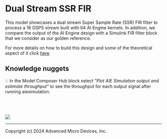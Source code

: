 # Dual Stream SSR FIR
This model showcases a dual stream Super Sample Rate (SSR)
FIR filter to process a 16 GSPS stream built with 64 AI Engine kernels. In addition, we compare the output of the AI Engine design with a Simulink FIR filter block that we consider as our golden reference.

For more details on how to build this design and some of the theoretical aspect of it click [here](https://github.com/Xilinx/Vitis-Tutorials/tree/2024.2/AI_Engine_Development/AIE/Design_Tutorials/02-super_sampling_rate_fir/DualStreamSSR).

## Knowledge nuggets
:bulb: In the Model Composer Hub block select *"Plot AIE Simulation output and estimate throughput"* to see the throughput for each output signal after running aiesimulation. 
<br/><br/>
<br/><br/>


![](./Images/DualStreamSSR.png)

------------

Copyright (c) 2024 Advanced Micro Devices, Inc.

